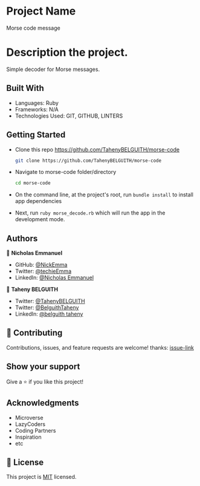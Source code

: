 # Project Name

Morse code message

# Description the project.

Simple decoder for Morse messages.

## Built With

- Languages: Ruby
- Frameworks: N/A
- Technologies Used: GIT, GITHUB, LINTERS

## Getting Started

- Clone this repo <https://github.com/TahenyBELGUITH/morse-code>

  ```bash
  git clone https://github.com/TahenyBELGUITH/morse-code
  ```

- Navigate to morse-code folder/directory

  ```bash
  cd morse-code
  ```

- On the command line, at the project's root, run `bundle install` to install app dependencies

- Next, run `ruby morse_decode.rb` which will run the app in the development mode.

## Authors

👤 **Nicholas Emmanuel**

- GitHub: [@NickEmma](https://github.com/NickEmma)
- Twitter: [@techieEmma](https://twitter.com/techieEmma)
- LinkedIn: [@Nicholas Emmanuel](https://www.linkedin.com/in/techieemma/)

👤 **Taheny BELGUITH**

- Twitter: [@TahenyBELGUITH](https://github.com/TahenyBELGUITH)
- Twitter: [@BelguithTaheny](https://twitter.com/BelguithTaheny)
- LinkedIn: [@belguith taheny](https://www.linkedin.com/in/belguith-taheny/)

## 🤝 Contributing

Contributions, issues, and feature requests are welcome!
thanks: [issue-link](https://github.com/TahenyBELGUITH/morse-code/issues)

## Show your support

Give a ⭐️ if you like this project!

## Acknowledgments

- Microverse
- LazyCoders
- Coding Partners
- Inspiration
- etc

## 📝 License

This project is [MIT](./LICENSE) licensed.
